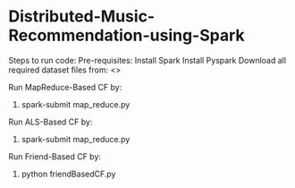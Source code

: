 # Distributed-Music-Recommendation-using-Spark

Steps to run code:
Pre-requisites:
Install Spark
Install Pyspark
Download all required dataset files from: <>


Run MapReduce-Based CF by:
1) spark-submit map_reduce.py

Run ALS-Based CF by:
1) spark-submit map_reduce.py

Run Friend-Based CF by:
1) python friendBasedCF.py

